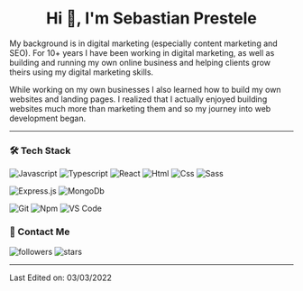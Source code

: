 <h1 align="center">Hi 👋, I'm Sebastian Prestele </h1>
  
 <p>My background is in digital marketing (especially content marketing and SEO). For 10+ years I have been working in digital marketing, as well as building and running my own online business and helping clients grow theirs using my digital marketing skills. </p>
 <p>While working on my own businesses I also learned how to build my own websites and landing pages. I realized that I actually enjoyed building websites much more than marketing them and so my journey into web development began. </p>
    
---

### 🛠 Tech Stack

![Javascript](http://img.shields.io/badge/-Javascript-fcd400?style=flat-square&logo=javascript&logoColor=black)
![Typescript](http://img.shields.io/badge/-Typescript-3178c6?style=flat-square&logo=typescript&logoColor=white)
![React](http://img.shields.io/badge/-React-61DAFB?style=flat-square&logo=react&logoColor=white)
![Html](http://img.shields.io/badge/-Html-e24c27?style=flat-square&logo=html5&logoColor=white)
![Css](http://img.shields.io/badge/-Css-2a65f1?style=flat-square&logo=css3&logoColor=white)
![Sass](http://img.shields.io/badge/-Sass-cc6699?style=flat-square&logo=sass&logoColor=white)

![Express.js](http://img.shields.io/badge/-Express-white?style=flat-square&logo=express)
![MongoDb](http://img.shields.io/badge/-MongoDb-white?style=flat-square&logo=mongodb)

![Git](http://img.shields.io/badge/-Git-white?style=flat-square&logo=git)
![Npm](http://img.shields.io/badge/-Npm-white?style=flat-square&logo=npm&logoColor=white)
![VS Code](http://img.shields.io/badge/-VS%20Code-black?style=flat-square&logo=visualstudiocode&logoColor=3aa7f2)

### 💬 Contact Me

![followers](https://img.shields.io/github/followers/sebprestele?style=social)
![stars](https://img.shields.io/github/stars/sebprestele?style=social)


-----

Last Edited on: 03/03/2022
